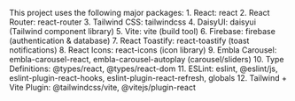 This project uses the following major packages:
	1.	React: react
	2.	React Router: react-router
	3.	Tailwind CSS: tailwindcss
	4.	DaisyUI: daisyui (Tailwind component library)
	5.	Vite: vite (build tool)
	6.	Firebase: firebase (authentication & database)
	7.	React Toastify: react-toastify (toast notifications)
	8.	React Icons: react-icons (icon library)
	9.	Embla Carousel: embla-carousel-react, embla-carousel-autoplay (carousel/sliders)
	10.	Type Definitions: @types/react, @types/react-dom
	11.	ESLint: eslint, @eslint/js, eslint-plugin-react-hooks, eslint-plugin-react-refresh, globals
	12.	Tailwind + Vite Plugin: @tailwindcss/vite, @vitejs/plugin-react